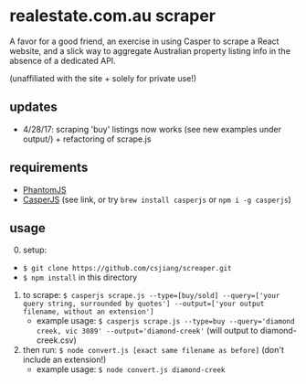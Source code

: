 # realestate.com.au scraper
A favor for a good friend, an exercise in using Casper to scrape a React website, and a slick way to aggregate Australian property listing info in the absence of a dedicated API. 

(unaffiliated with the site + solely for private use!) 

## updates
- 4/28/17: scraping 'buy' listings now works (see new examples under output/) + refactoring of scrape.js

## requirements 

- [PhantomJS](http://phantomjs.org/download.html)
- [CasperJS](http://docs.casperjs.org/en/latest/installation.html) (see link, or try `brew install casperjs` or `npm i -g casperjs`)

## usage
0. setup: 
- `$ git clone https://github.com/csjiang/screaper.git`
- `$ npm install` in this directory

1. to scrape: `$ casperjs scrape.js --type=[buy/sold] --query=['your query string, surrounded by quotes'] --output=['your output filename, without an extension']`
	- example usage: `$ casperjs scrape.js --type=buy --query='diamond creek, vic 3089' --output='diamond-creek'` (will output to diamond-creek.csv)
2. then run: `$ node convert.js [exact same filename as before]` (don't include an extension!)
	- example usage: `$ node convert.js diamond-creek` 

